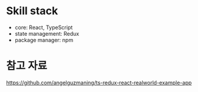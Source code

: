 # Skill stack

- core: React, TypeScript
- state management: Redux
- package manager: npm

# 참고 자료
https://github.com/angelguzmaning/ts-redux-react-realworld-example-app
